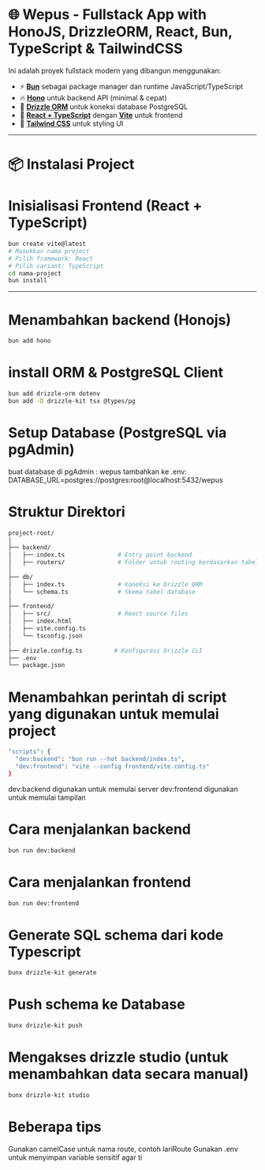 # 🌐 Wepus - Fullstack App with HonoJS, DrizzleORM, React, Bun, TypeScript & TailwindCSS

Ini adalah proyek fullstack modern yang dibangun menggunakan:

- ⚡ **[Bun](https://bun.sh/)** sebagai package manager dan runtime JavaScript/TypeScript
- 🔥 **[Hono](https://hono.dev/)** untuk backend API (minimal & cepat)
- 💾 **[Drizzle ORM](https://orm.drizzle.team/)** untuk koneksi database PostgreSQL
- 🧩 **[React + TypeScript](https://react.dev/)** dengan **[Vite](https://vitejs.dev/)** untuk frontend
- 💅 **[Tailwind CSS](https://tailwindcss.com/)** untuk styling UI

---

# 📦 Instalasi Project

# Inisialisasi Frontend (React + TypeScript)
```bash
bun create vite@latest
# Masukkan nama project
# Pilih framework: React
# Pilih variant: TypeScript
cd nama-project
bun install
```
----

# Menambahkan backend (Honojs)
```bash
bun add hono
```
# install ORM & PostgreSQL Client
```bash
bun add drizzle-orm dotenv
bun add -D drizzle-kit tsx @types/pg
```

# Setup Database (PostgreSQL via pgAdmin)
buat database di pgAdmin : wepus
tambahkan ke .env:
DATABASE_URL=postgres://postgres:root@localhost:5432/wepus

# Struktur Direktori
```bash
project-root/
│
├── backend/
│   ├── index.ts               # Entry point backend
│   ├── routers/               # Folder untuk routing berdasarkan tabel
│
├── db/
│   ├── index.ts               # Koneksi ke Drizzle ORM
│   └── schema.ts              # Skema tabel database
│
├── frontend/
│   ├── src/                   # React source files
│   ├── index.html
│   ├── vite.config.ts
│   └── tsconfig.json
│
├── drizzle.config.ts         # Konfigurasi Drizzle CLI
├── .env
└── package.json
```

# Menambahkan perintah di script yang digunakan untuk memulai project
```bash
"scripts": {
  "dev:backend": "bun run --hot backend/index.ts",
  "dev:frontend": "vite --config frontend/vite.config.ts"
}
```

dev:backend   digunakan untuk memulai server
dev:frontend  digunakan untuk memulai tampilan

# Cara menjalankan backend 
```bash
bun run dev:backend
```

# Cara menjalankan frontend
```bash
bun run dev:frontend
```

# Generate SQL schema dari kode Typescript
```bash
bunx drizzle-kit generate
```
# Push schema ke Database
```bash
bunx drizzle-kit push
```
# Mengakses drizzle studio (untuk menambahkan data secara manual)
```bash
bunx drizzle-kit studio
```

# Beberapa tips 
Gunakan camelCase untuk nama route, contoh lariRoute
Gunakan .env untuk menyimpan variable sensitif agar ti